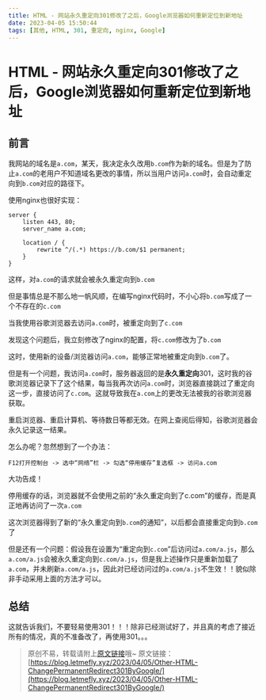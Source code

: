 ```yaml
---
title: HTML - 网站永久重定向301修改了之后，Google浏览器如何重新定位到新地址
date: 2023-04-05 15:50:44
tags: [其他, HTML, 301, 重定向, nginx, Google]
---
```


# HTML - 网站永久重定向301修改了之后，Google浏览器如何重新定位到新地址

## 前言

我网站的域名是```a.com```，某天，我决定永久改用```b.com```作为新的域名。但是为了防止```a.com```的老用户不知道域名更改的事情，所以当用户访问```a.com```时，会自动重定向到```b.com```对应的路径下。

使用nginx也很好实现：

```nginx
server {
    listen 443, 80;
    server_name a.com;

    location / {
        rewrite ^/(.*) https://b.com/$1 permanent;
    }
}
```

这样，对```a.com```的请求就会被永久重定向到```b.com```

但是事情总是不那么地一帆风顺，在编写nginx代码时，不小心将```b.com```写成了一个不存在的```c.com```

当我使用谷歌浏览器去访问```a.com```时，被重定向到了```c.com```

发现这个问题后，我立刻修改了nginx的配置，将```c.com```修改为了```b.com```

这时，使用新的设备/浏览器访问```a.com```，能够正常地被重定向到```b.com```了。

但是有一个问题，我访问```a.com```时，服务器返回的是**永久重定向**301，这时我的谷歌浏览器记录下了这个结果，每当我再次访问```a.com```时，浏览器直接跳过了重定向这一步，直接访问了```c.com```。这就导致我在```a.com```上的更改无法被我的谷歌浏览器获取。

重启浏览器、重启计算机、等待数日等都无效。在网上查阅后得知，谷歌浏览器会永久记录这一结果。

怎么办呢？忽然想到了一个办法：

```F12打开控制台 -> 选中“网络”栏 -> 勾选“停用缓存”复选框 -> 访问a.com```

大功告成！

停用缓存的话，浏览器就不会使用之前的“永久重定向到了c.com”的缓存，而是真正地再访问了一次```a.com```

这次浏览器得到了新的“永久重定向到```b.com```的通知”，以后都会直接重定向到```b.com```了

但是还有一个问题：假设我在设置为“重定向到```c.com```”后访问过```a.com/a.js```，那么```a.com/a.js```会被永久重定向到```c.com/a.js```，但是我上述操作只是重新加载了```a.com```，并未刷新```a.com/a.js```，因此对已经访问过的```a.com/a.js```不生效！！貌似除非手动采用上面的方法才可以。

## 总结

这就告诉我们，不要轻易使用301！！！除非已经测试好了，并且真的考虑了接近所有的情况，真的不准备改了，再使用301。。。

> 原创不易，转载请附上[原文链接](https://blog.letmefly.xyz/2023/04/05/Other-HTML-ChangePermanentRedirect301ByGoogle/)哦~
> 原文链接：[https://blog.letmefly.xyz/2023/04/05/Other-HTML-ChangePermanentRedirect301ByGoogle/](https://blog.letmefly.xyz/2023/04/05/Other-HTML-ChangePermanentRedirect301ByGoogle/)
